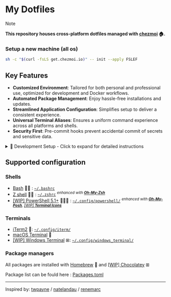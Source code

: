 # My Dotfiles

> [!NOTE]
> **This repository houses cross-platform dotfiles managed with [chezmoi](https://www.chezmoi.io/) 🏠.**


### Setup a new machine (all os)

```bash
sh -c "$(curl -fsLS get.chezmoi.io)" -- init --apply FSLEF
```

## Key Features

- **Customized Environment**: Tailored for both personal and professional use, optimized for development and Docker workflows.
- **Automated Package Management**: Enjoy hassle-free installations and updates.
- **Streamlined Application Configuration**: Simplifies setup to deliver a consistent experience.
- **Universal Terminal Aliases**: Ensures a uniform command experience across all platforms and shells.
- **Security First**: Pre-commit hooks prevent accidental commit of secrets and sensitive data.

<details>
<summary>🔧 Development Setup - Click to expand for detailed instructions</summary>

### Pre-commit Hooks

This repository uses pre-commit hooks to ensure code quality and security. To set up:

1. Install pre-commit:
   ```bash
   # macOS
   brew install pre-commit

   # Windows
   choco install pre-commit
   ```

2. Install the git hooks:
   ```bash
   pre-commit install
   ```

3. Run against all files (first time):
   ```bash
   pre-commit run --all-files
   ```

The hooks include:
- Secret scanning using detect-secrets
- Shell script linting with shellcheck
- PowerShell script analysis with PSScriptAnalyzer

### Secret Scanning

The repository uses [detect-secrets](https://github.com/Yelp/detect-secrets) to prevent accidental commit of secrets. The baseline file (`.secrets.baseline`) contains known false positives and whitelisted patterns.

To update the baseline after adding new false positives:
```bash
detect-secrets scan > .secrets.baseline
```
</details>

## Supported configuration

### Shells

- [Bash](https://www.gnu.org/software/bash/) 🐧 : [`~/.bashrc`](./home/dot_bashrc)
- [Z shell](http://zsh.sourceforge.net/) 🐧 : [`~/.zshrc`](./home/dot_zshrc.tmpl) _<sup>enhanced with [**Oh-My-Zsh**](https://ohmyz.sh/)</sup>_
- [[WIP] PowerShell 5.1+](https://github.com/PowerShell/PowerShell) 🐧⊞ : [`~/.config/powershell/`](./home/private_dot_config/powershell/) _<sup>enhanced with [**Oh-My-Posh**](https://github.com/JanDeDobbeleer/oh-my-posh), [[WIP] **Terminal Icons**](https://github.com/devblackops/Terminal-Icons)</sup>_

### Terminals

- [iTerm2](https://iterm2.com/) : [`~/.config/iterm/`](./dot_config/iterm)
- [macOS Terminal](https://support.apple.com/en-ca/guide/terminal/welcome/mac) 
- [[WIP] Windows Terminal](https://www.microsoft.com/en-us/p/windows-terminal-preview/9n0dx20hk701) ⊞: [`~/.config/windows_terminal/`](./dot_config/windows_terminal)

### Package managers

All packages are installed with [Homebrew](https://brew.sh/)  and [[WIP] Chocolatey](https://chocolatey.org/) ⊞

Package list can be fould here : [Packages.toml](./home/.chezmoidata/packages.toml)


---

Inspired by: [twpayne](https://github.com/twpayne/dotfiles) / [natelandau](https://github.com/natelandau/dotfiles) / [renemarc](https://github.com/renemarc/dotfiles)
